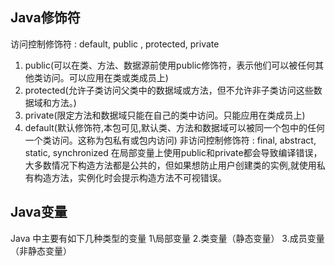 

## Java修饰符
访问控制修饰符 : default, public , protected, private
  1. public(可以在类、方法、数据源前使用public修饰符，表示他们可以被任何其他类访问。可以应用在类或类成员上)
  2. protected(允许子类访问父类中的数据域或方法，但不允许非子类访问这些数据域和方法。)
  3. private(限定方法和数据域只能在自己的类中访问。只能应用在类成员上)
  4. default(默认修饰符,本包可见,默认类、方法和数据域可以被同一个包中的任何一个类访问。这称为包私有或包内访问)
非访问控制修饰符 : final, abstract, static, synchronized
在局部变量上使用public和private都会导致编译错误，大多数情况下构造方法都是公共的，但如果想防止用户创建类的实例,就使用私有构造方法，实例化时会提示构造方法不可视错误。

## Java变量
Java 中主要有如下几种类型的变量
1\局部变量
2.类变量（静态变量）
3.成员变量（非静态变量）